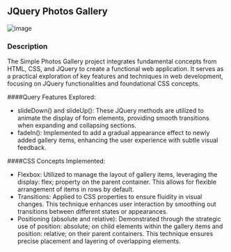 ## JQuery Photos Gallery

![image](https://github.com/pietradev/jquery-photos-gallery/assets/123756392/bdd20997-3aaa-437d-9853-5b0e5316fa4d)


### Description
The Simple Photos Gallery project integrates fundamental concepts from HTML, CSS, and JQuery to create a functional web application. It serves as a practical exploration of key features and techniques in web development, focusing on JQuery functionalities and foundational CSS concepts.

####Query Features Explored:
- slideDown() and slideUp(): These JQuery methods are utilized to animate the display of form elements, providing smooth transitions when expanding and collapsing sections.
- fadeIn(): Implemented to add a gradual appearance effect to newly added gallery items, enhancing the user experience with subtle visual feedback.

####CSS Concepts Implemented:
- Flexbox: Utilized to manage the layout of gallery items, leveraging the display: flex; property on the parent container. This allows for flexible arrangement of items in rows by default.
- Transitions: Applied to CSS properties to ensure fluidity in visual changes. This technique enhances user interaction by smoothing out transitions between different states or appearances.
- Positioning (absolute and relative): Demonstrated through the strategic use of position: absolute; on child elements within the gallery items and position: relative; on their parent containers. This technique ensures precise placement and layering of overlapping elements.
